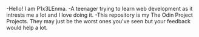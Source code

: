 -Hello! I am P1x3LEnma.
-A teenager trying to learn web development as it intrests me a lot and I love doing it.
-This repository is my The Odin Project Projects. They may just be the worst ones you've seen but your feedback would help a lot. 
